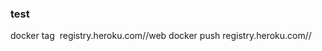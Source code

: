 ### test

docker tag <image> registry.heroku.com/<app>/web
docker push registry.heroku.com/<app>/<process-type>
